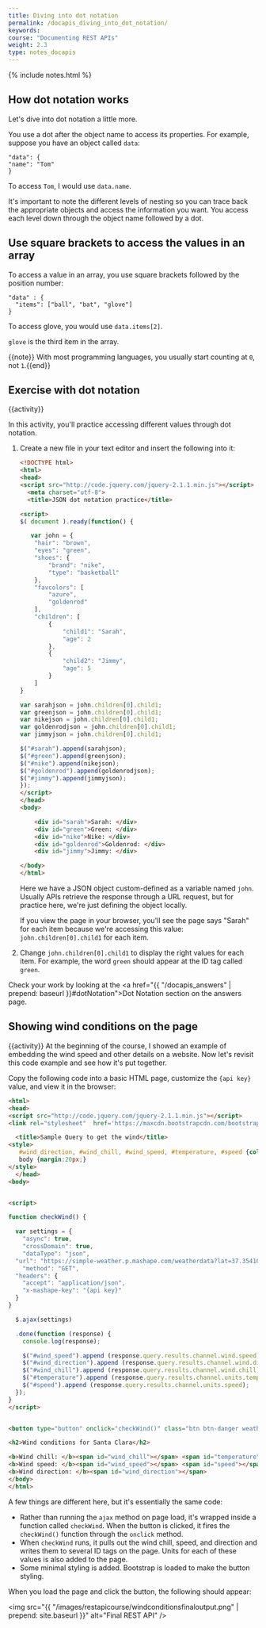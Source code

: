 ```yaml
---
title: Diving into dot notation
permalink: /docapis_diving_into_dot_notation/
keywords: 
course: "Documenting REST APIs"
weight: 2.3
type: notes_docapis
---
```

{% include notes.html %}

## How dot notation works

Let's dive into dot notation a little more.

You use a dot after the object name to access its properties. For example, suppose you have an object called `data`:

```
"data": {
"name": "Tom"
}
```

To access `Tom`, I would use `data.name`.

It's important to note the different levels of nesting so you can trace back the appropriate objects and access the information you want. You access each level down through the object name followed by a dot.

## Use square brackets to access the values in an array

To access a value in an array, you use square brackets followed by the position number:

```
"data" : {
  "items": ["ball", "bat", "glove"]
}
```

To access glove, you would use `data.items[2]`.

`glove` is the third item in the array.

{{note}} With most programming languages, you usually start counting at `0`, not `1`.{{end}}

## Exercise with dot notation
{{activity}}

In this activity, you'll practice accessing different values through dot notation.

1. Create a new file in your text editor and insert the following into it:

    ```html
    <!DOCTYPE html>
    <html>
    <head>
    <script src="http://code.jquery.com/jquery-2.1.1.min.js"></script>
      <meta charset="utf-8">
      <title>JSON dot notation practice</title>

    <script>
    $( document ).ready(function() {

       var john = {
        "hair": "brown",
        "eyes": "green",
        "shoes": {
            "brand": "nike",
            "type": "basketball"
        },
        "favcolors": [
            "azure",
            "goldenrod"
        ],
        "children": [
            {
                "child1": "Sarah",
                "age": 2
            },
            {
                "child2": "Jimmy",
                "age": 5
            }
        ]
    }

    var sarahjson = john.children[0].child1;
    var greenjson = john.children[0].child1;
    var nikejson = john.children[0].child1;
    var goldenrodjson = john.children[0].child1;
    var jimmyjson = john.children[0].child1;

    $("#sarah").append(sarahjson);
    $("#green").append(greenjson);
    $("#nike").append(nikejson);
    $("#goldenrod").append(goldenrodjson);
    $("#jimmy").append(jimmyjson);
    });
    </script>
    </head>
    <body>

        <div id="sarah">Sarah: </div>
        <div id="green">Green: </div>
        <div id="nike">Nike: </div>
        <div id="goldenrod">Goldenrod: </div>
        <div id="jimmy">Jimmy: </div>

    </body>
    </html>
    ```

    Here we have a JSON object custom-defined as a variable named `john`. Usually APIs retrieve the response through a URL request, but for practice here, we're just defining the object locally.

    If you view the page in your browser, you'll see the page says "Sarah" for each item because we're accessing this value: `john.children[0].child1` for each item.

2. Change `john.children[0].child1` to display the right values for each item. For example, the word `green` should appear at the ID tag called `green`.

Check your work by looking at the <a href="{{ "/docapis_answers" | prepend: baseurl }}#dotNotation">Dot Notation section</a> on the answers page.

## Showing wind conditions on the page
{{activity}}
At the beginning of the course, I showed an example of embedding the wind speed and other details on a website. Now let's revisit this code example and see how it's put together. 

Copy the following code into a basic HTML page, customize the `{api key}` value, and view it in the browser:

```html
<html>
<head>
<script src="http://code.jquery.com/jquery-2.1.1.min.js"></script>
<link rel="stylesheet"  href='https://maxcdn.bootstrapcdn.com/bootstrap/3.3.4/css/bootstrap.min.css' rel='stylesheet' type='text/css'>

  <title>Sample Query to get the wind</title>
<style>
   #wind_direction, #wind_chill, #wind_speed, #temperature, #speed {color: red; font-weight: bold;}
   body {margin:20px;}
</style>
  </head>
<body>


<script>

function checkWind() {

  var settings = {
    "async": true,
    "crossDomain": true,
    "dataType": "json",
  "url": "https://simple-weather.p.mashape.com/weatherdata?lat=37.354108&lng=-121.955236",
    "method": "GET",
  "headers": {
    "accept": "application/json",
    "x-mashape-key": "{api key}"
  }
}

  $.ajax(settings)

  .done(function (response) {
    console.log(response);

    $("#wind_speed").append (response.query.results.channel.wind.speed);
    $("#wind_direction").append (response.query.results.channel.wind.direction);
    $("#wind_chill").append (response.query.results.channel.wind.chill);
    $("#temperature").append (response.query.results.channel.units.temperature);
    $("#speed").append (response.query.results.channel.units.speed);
  });
}
</script>


<button type="button" onclick="checkWind()" class="btn btn-danger weatherbutton">Check wind conditions</button>

<h2>Wind conditions for Santa Clara</h2>

<b>Wind chill: </b><span id="wind_chill"></span> <span id="temperature"></span></br>
<b>Wind speed: </b><span id="wind_speed"></span> <span id="speed"></span></br>
<b>Wind direction: </b><span id="wind_direction"></span>
</body>
</html>
```
A few things are different here, but it's essentially the same code:

* Rather than running the `ajax` method on page load, it's wrapped inside a function called `checkWind`. When the button is clicked, it fires the `checkWind()` function through the `onclick` method.
* When `checkWind` runs, it pulls out the wind chill, speed, and direction and writes them to several ID tags on the page. Units for each of these values is also added to the page.
* Some minimal styling is added. Bootstrap is loaded to make the button styling.

When you load the page and click the button, the following should appear:

<img src="{{ "/images/restapicourse/windconditionsfinaloutput.png" | prepend: site.baseurl }}" alt="Final REST API" />

